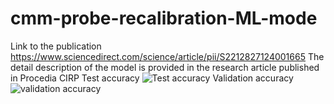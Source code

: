 # cmm-probe-recalibration-ML-mode
Link to the publication https://www.sciencedirect.com/science/article/pii/S2212827124001665
The detail description of the model is provided in the research article published in Procedia CIRP
Test accuracy
![Test accuracy](https://github.com/user-attachments/assets/e8e96417-b83a-4f79-b320-45e64d849e51)
Validation accuracy
![validation accuracy](https://github.com/user-attachments/assets/49f26a68-f40d-49a5-8193-18b45d8939ac)
